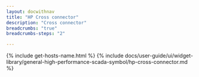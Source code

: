 ```yaml
---
layout: docwithnav
title: "HP Cross connector"
description: "Cross connector"
breadcrumbs: "true"
breadcrumbs-steps: "2"

---
```

{% include get-hosts-name.html %}
{% include docs/user-guide/ui/widget-library/general-high-performance-scada-symbol/hp-cross-connector.md %}
